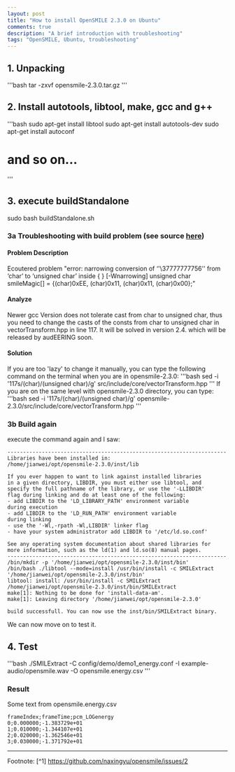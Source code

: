 ```yaml
---
layout: post
title: "How to install OpenSMILE 2.3.0 on Ubuntu"
comments: true
description: "A brief introduction with troubleshooting"
tags: "OpenSMILE, Ubuntu, troubleshooting"
---
```

## 1. Unpacking
'''bash
tar -zxvf opensmile-2.3.0.tar.gz 
'''

## 2. Install autotools, libtool, make, gcc and g++
'''bash
sudo apt-get install libtool
sudo apt-get install autotools-dev
sudo apt-get install autoconf
# and so on...
'''
## 3. execute buildStandalone
sudo bash buildStandalone.sh

### 3a Troubleshooting with build problem (see source [here](https://github.com/naxingyu/opensmile/issues/2))
#### Problem Description
Ecoutered problem "error: narrowing conversion of ‘'\37777777756'’ from ‘char’ to ‘unsigned char’ inside { } [-Wnarrowing]
unsigned char smileMagic[] = {(char)0xEE, (char)0x11, (char)0x11, (char)0x00};"


#### Analyze
Newer gcc Version does not tolerate cast from char to unsigned char, thus you need to change the casts of the consts from char to unsigned char in vectorTransform.hpp in line 117. It will be solved in version 2.4. which will be released by audEERING soon.

#### Solution
If you are too 'lazy' to change it manually, you can type the following command on the terminal when you are in opensmile-2.3.0:
'''bash
sed -i '117s/(char)/(unsigned char)/g' src/include/core/vectorTransform.hpp
'''
If you are on the same level with opensmile-2.3.0 directory, you can type:
'''bash
sed -i '117s/(char)/(unsigned char)/g' opensmile-2.3.0/src/include/core/vectorTransform.hpp
'''

### 3b Build again
execute the command again and I saw:

```
----------------------------------------------------------------------
Libraries have been installed in:
/home/jianwei/opt/opensmile-2.3.0/inst/lib

If you ever happen to want to link against installed libraries
in a given directory, LIBDIR, you must either use libtool, and
specify the full pathname of the library, or use the '-LLIBDIR'
flag during linking and do at least one of the following:
- add LIBDIR to the 'LD_LIBRARY_PATH' environment variable
during execution
- add LIBDIR to the 'LD_RUN_PATH' environment variable
during linking
- use the '-Wl,-rpath -Wl,LIBDIR' linker flag
- have your system administrator add LIBDIR to '/etc/ld.so.conf'

See any operating system documentation about shared libraries for
more information, such as the ld(1) and ld.so(8) manual pages.
----------------------------------------------------------------------
/bin/mkdir -p '/home/jianwei/opt/opensmile-2.3.0/inst/bin'
/bin/bash ./libtool --mode=install /usr/bin/install -c SMILExtract '/home/jianwei/opt/opensmile-2.3.0/inst/bin'
libtool: install: /usr/bin/install -c SMILExtract /home/jianwei/opt/opensmile-2.3.0/inst/bin/SMILExtract
make[1]: Nothing to be done for 'install-data-am'.
make[1]: Leaving directory '/home/jianwei/opt/opensmile-2.3.0'

build successfull. You can now use the inst/bin/SMILExtract binary.
```

We can now move on to test it.

## 4. Test
'''bash
./SMILExtract -C config/demo/demo1_energy.conf -I example-audio/opensmile.wav -O opensmile.energy.csv
'''

### Result
Some text from opensmile.energy.csv
```
frameIndex;frameTime;pcm_LOGenergy
0;0.000000;-1.383729e+01
1;0.010000;-1.344107e+01
2;0.020000;-1.362546e+01
3;0.030000;-1.371792e+01
```

---
Footnote: 
[^1] https://github.com/naxingyu/opensmile/issues/2
